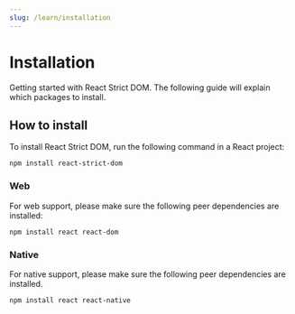 ```yaml
---
slug: /learn/installation
---
```


# Installation

<p className="text-xl">Getting started with React Strict DOM. The following guide will explain which packages to install.</p>

## How to install

To install React Strict DOM, run the following command in a React project:

```
npm install react-strict-dom
```

### Web

For web support, please make sure the following peer dependencies are installed:

```
npm install react react-dom
```

### Native

For native support, please make sure the following peer dependencies are installed.

```
npm install react react-native
```
